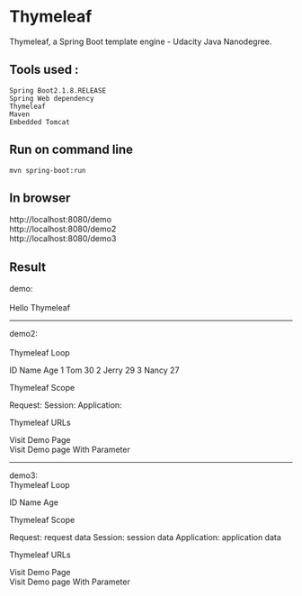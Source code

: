 # Thymeleaf
Thymeleaf, a Spring Boot template engine  - Udacity Java Nanodegree.

## Tools used :

    Spring Boot2.1.8.RELEASE
    Spring Web dependency
    Thymeleaf
    Maven
    Embedded Tomcat
    
 ## Run on command line  
 
    mvn spring-boot:run 
    
 ## In browser  
   
   http://localhost:8080/demo </br>
   http://localhost:8080/demo2 </br>
   http://localhost:8080/demo3
   
 ## Result 
 
demo: </br>
</br>
Hello Thymeleaf

---------------------------------   
demo2: </br>
</br>
Thymeleaf Loop

ID 	Name 	Age
1 	Tom 	30
2 	Jerry 	29
3 	Nancy 	27

Thymeleaf Scope

Request:
Session:
Application:

Thymeleaf URLs


Visit Demo Page </br>
Visit Demo page With Parameter

---------------------------------
demo3: </br>
Thymeleaf Loop

ID 	Name 	Age

Thymeleaf Scope

Request: request data
Session: session data
Application: application data

Thymeleaf URLs

Visit Demo Page </br>
Visit Demo page With Parameter
